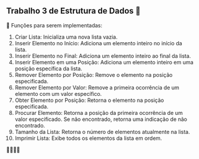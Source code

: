 ## Trabalho 3 de Estrutura de Dados 🐼

🤯 Funções para serem implementadas:
01. Criar Lista: Inicializa uma nova lista vazia.
02. Inserir Elemento no Início: Adiciona um elemento inteiro no início da lista.
03. Inserir Elemento no Final: Adiciona um elemento inteiro ao final da lista.
04. Inserir Elemento em uma Posição: Adiciona um elemento inteiro em uma posição específica da lista.
05. Remover Elemento por Posição: Remove o elemento na posição especificada.
06. Remover Elemento por Valor: Remove a primeira ocorrência de um elemento com um valor
específico.
07. Obter Elemento por Posição: Retorna o elemento na posição especificada.
08. Procurar Elemento: Retorna a posição da primeira ocorrência de um valor especificado. Se não
encontrado, retorna uma indicação de não encontrado.
09. Tamanho da Lista: Retorna o número de elementos atualmente na lista.
10. Imprimir Lista: Exibe todos os elementos da lista em ordem.

🧐🧐🧐🧐
